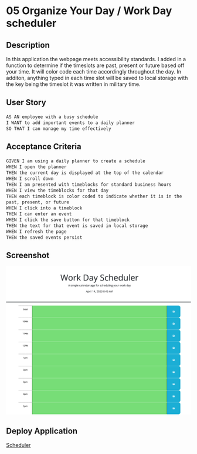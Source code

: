 # 05 Organize Your Day / Work Day scheduler 

## Description
In this application the webpage meets accessibility standards. I added in a function to determine if the timeslots are past, present or future based off your time. It will color code each time accordingly throughout the day. In additon, anything typed in each time slot will be saved to local storage with the key being the timeslot it was written in military time. 


## User Story

```
AS AN employee with a busy schedule
I WANT to add important events to a daily planner
SO THAT I can manage my time effectively
```

## Acceptance Criteria

```
GIVEN I am using a daily planner to create a schedule
WHEN I open the planner
THEN the current day is displayed at the top of the calendar
WHEN I scroll down
THEN I am presented with timeblocks for standard business hours
WHEN I view the timeblocks for that day
THEN each timeblock is color coded to indicate whether it is in the past, present, or future
WHEN I click into a timeblock
THEN I can enter an event
WHEN I click the save button for that timeblock
THEN the text for that event is saved in local storage
WHEN I refresh the page
THEN the saved events persist
```



## Screenshot

![A user clicks on slots on the color-coded calendar and edits the events.](./Assets/jjennifer.github.io_Time-Management-Work-Day-Scheduler-APIs_.png)

## Deploy Application

[Scheduler](https://jjennifer.github.io/Time-Management-Work-Day-Scheduler-APIs/)